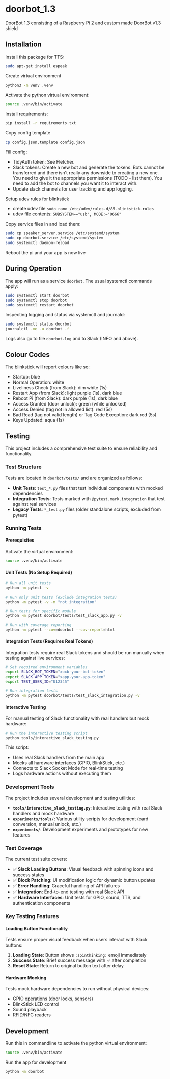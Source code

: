 # doorbot_1.3

DoorBot 1.3 consisting of a Raspberry Pi 2 and custom made DoorBot v1.3 shield

## Installation

Install this package for TTS:

```bash
sudo apt-get install espeak
```

Create virtual environment

```bash
python3 -m venv .venv
```

Activate the python virtual environment:

```bash
source .venv/bin/activate
```

Install requirements:

```bash
pip install -r requirements.txt
```

Copy config template

```bash
cp config.json.template config.json
```

Fill config:

- TidyAuth token: See Fletcher.
- Slack tokens: Create a new bot and generate the tokens. Bots cannot be transferred and there isn't really any downside to creating a new one. You need to give it the appropriate permissions (TODO - list them). You need to add the bot to channels you want it to interact with.
- Update slack channels for user tracking and app logging.

Setup udev rules for blinkstick

- create udev file `sudo nano /etc/udev/rules.d/85-blinkstick.rules`
- udev file contents: `SUBSYSTEM=="usb", MODE:="0666"`

Copy service files in and load them:

```bash
sudo cp speaker_server.service /etc/systemd/system
sudo cp doorbot.service /etc/systemd/system
sudo systemctl daemon-reload
```

Reboot the pi and your app is now live

## During Operation

The app will run as a service `doorbot`. The usual systemctl commands apply:

```bash
sudo systemctl start doorbot
sudo systemctl stop doorbot
sudo systemctl restart doorbot
```

Inspecting logging and status via systemctl and journald:

```bash
sudo systemctl status doorbot
journalctl -xe -u doorbot -f
```

Logs also go to file `doorbot.log` and to Slack (INFO and above).

## Colour Codes

The blinkstick will report colours like so:

- Startup: blue
- Normal Operation: white
- Liveliness Check (from Slack): dim white (1s)
- Restart App (from Slack): light purple (1s), dark blue
- Reboot Pi (from Slack): dark purple (1s), dark blue
- Access Granted (door unlock): green (while unlocked)
- Access Denied (tag not in allowed list): red (5s)
- Bad Read (tag not valid length) or Tag Code Exception: dark red (5s)
- Keys Updated: aqua (1s)

## Testing

This project includes a comprehensive test suite to ensure reliability and functionality.

### Test Structure

Tests are located in `doorbot/tests/` and are organized as follows:

- **Unit Tests**: `test_*.py` files that test individual components with mocked dependencies
- **Integration Tests**: Tests marked with `@pytest.mark.integration` that test against real services
- **Legacy Tests**: `*_test.py` files (older standalone scripts, excluded from pytest)

### Running Tests

#### Prerequisites

Activate the virtual environment:

```bash
source .venv/bin/activate
```

#### Unit Tests (No Setup Required)

```bash
# Run all unit tests
python -m pytest -v

# Run only unit tests (exclude integration tests)
python -m pytest -v -m "not integration"

# Run tests for specific module
python -m pytest doorbot/tests/test_slack_app.py -v

# Run with coverage reporting
python -m pytest --cov=doorbot --cov-report=html
```

#### Integration Tests (Requires Real Tokens)

Integration tests require real Slack tokens and should be run manually when testing against live services:

```bash
# Set required environment variables
export SLACK_BOT_TOKEN="xoxb-your-bot-token"
export SLACK_APP_TOKEN="xapp-your-app-token" 
export TEST_USER_ID="U12345"

# Run integration tests
python -m pytest doorbot/tests/test_slack_integration.py -v
```

#### Interactive Testing

For manual testing of Slack functionality with real handlers but mock hardware:

```bash
# Run the interactive testing script
python tools/interactive_slack_testing.py
```

This script:

- Uses real Slack handlers from the main app
- Mocks all hardware interfaces (GPIO, BlinkStick, etc.)
- Connects to Slack Socket Mode for real-time testing
- Logs hardware actions without executing them

### Development Tools

The project includes several development and testing utilities:

- **`tools/interactive_slack_testing.py`**: Interactive testing with real Slack handlers and mock hardware
- **`experiments/tools/`**: Various utility scripts for development (card conversion, manual unlock, etc.)
- **`experiments/`**: Development experiments and prototypes for new features

### Test Coverage

The current test suite covers:

- ✅ **Slack Loading Buttons**: Visual feedback with spinning icons and success states
- ✅ **Block Patching**: UI modification logic for dynamic button updates  
- ✅ **Error Handling**: Graceful handling of API failures
- ✅ **Integration**: End-to-end testing with real Slack API
- ✅ **Hardware Interfaces**: Unit tests for GPIO, sound, TTS, and authentication components

### Key Testing Features

#### Loading Button Functionality

Tests ensure proper visual feedback when users interact with Slack buttons:

1. **Loading State**: Button shows `:spinthinking:` emoji immediately
2. **Success State**: Brief success message with ✓ after completion  
3. **Reset State**: Return to original button text after delay

#### Hardware Mocking

Tests mock hardware dependencies to run without physical devices:

- GPIO operations (door locks, sensors)
- BlinkStick LED control
- Sound playback
- RFID/NFC readers

## Development

Run this in commandline to activate the python virtual environment:

```bash
source .venv/bin/activate
```

Run the app for development

```bash
python -m doorbot
```
